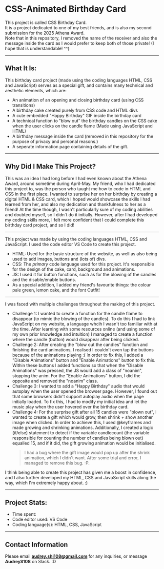 # CSS-Animated Birthday Card
This project is called CSS Birthday Card.   
It is a project dedicated to one of my best friends, and is also my second submission for the 2025 Athena Award.  
Note that in this repository, I removed the name of the receiver and also the message inside the card as I would prefer to keep both of those private! (I hope that is understandable! ^^)  
__________________________________________________________
What It Is:
-
This birthday card project (made using the coding languages HTML, CSS and JavaScript) serves as a special gift, and contains many technical and aesthetic elements, which are:
* An animation of an opening and closing birthday card (using CSS transitions)
* A birthday cake created purely from CSS code and HTML divs
* A cute embedded "Happy Birthday" GIF inside the birthday card
* A technical function to "blow out" the birthday candles on the CSS cake when the user clicks on the candle flame (Made using JavaScript and HTML)
* A birthday message inside the card (removed in this repository for the purpose of privacy and personal reasons.)
* A seperate information page containing details of the gift.
__________________________________________________________
Why Did I Make This Project?
-
This was an idea I had long before I had even known about the Athena Award, around sometime during April-May. My friend, who I had dedicated this project to, was the person who taught me how to code in HTML and CSS in the first place. I wanted to surprise her on her birthday by creating a digital HTML & CSS card, which I hoped would showcase the skills I had learned from her, and also my dedication and thankfulness to her as a friend! At the time though, I wasn't particularly sure of my coding abilities and doubted myself, so I didn't do it initially. However, after I had developed my coding skills more, I felt more confident that I could complete this birthday card project, and so I did!
__________________________________________________________
This project was made by using the coding languages HTML, CSS and JavaScript. I used the code editor VS Code to create this project.
* HTML: Used for the basic structure of the website, as well as also being used to add images, buttons and (lots of) divs. 
* CSS: The *primary* code language used for this project. It's responsible for the design of the cake, card, background and animations.
* JS: I used it for button functions, such as for the blowing of the candles and the disable/enable buttons.
* As a special addition, I added my friend's favourite things: the colour pale green, lemon cake, and the font Outfit!
__________________________________________________________
I was faced with multiple challenges throughout the making of this project.
* Challenge 1: I wanted to create a function for the candle flame to disappear (to mimic the blowing of the candles). To do this I had to link JavaScript on my website, a language whcih I wasn't too familiar with at the time. After learning with some resources online (and using some of my own prior knowledge and intuition) I managed to create a function where the candle (button) would disappear after being clicked.
* Challenge 2: After creating the "blow out the candles" function and finishing the card animations, I realised I couldn't even tap the buttons because of the animations playing :( In order to fix this, I added a "Disable Animations" button and "Enable Animations" button to fix this. Within these buttons I added functions so that when the "Disable Animations" was pressed, the JS would add a class of "noanim", stopping the anim. For the "Enable Animations" button, I did the opposite and removed the "noanim" class.
* Challenge 3: I wanted to add a "Happy Birthday" audio that would autoplay when the user opened the browser page. However, I found out that some browsers didn't support autoplay audio when the page initially loaded. To fix this, I had to modify my initial idea and let the music play when the user hovered over the birthday card. 
* Challenge 4: For the surprise gift after all 15 candles were "blown out", I wanted to create a gift which would grow, then shrink + show another image when clicked. In order to achieve this, I used @keyframes and made growing and shrinking animations. Additionally, I created a logic (if/else) statement to detect if the variable candlecount (the variable responsible for counting the number of candles being blown out) equalled 15, and if it did, the gift growing animation would be initialised.
    > I had a bug where the gift image would pop up after the shrink animation, which I didn't want. After some trial and error, I managed to remove this bug. :P.


I think being able to create this project has given me a boost in confidence, and I also further developed my HTML, CSS and JavaScript skills along the way, which I'm extremely happy about. :)
__________________________________________________________
Project Stats:
-
* Time spent:
* Code editor used: VS Code
* Coding language(s): HTML, CSS, JavaScript
__________________________________________________________
Contact Information
-
Please email **audrey.shi108@gmail.com** for any inquiries, or message **AudreyS108** on Slack. :D
